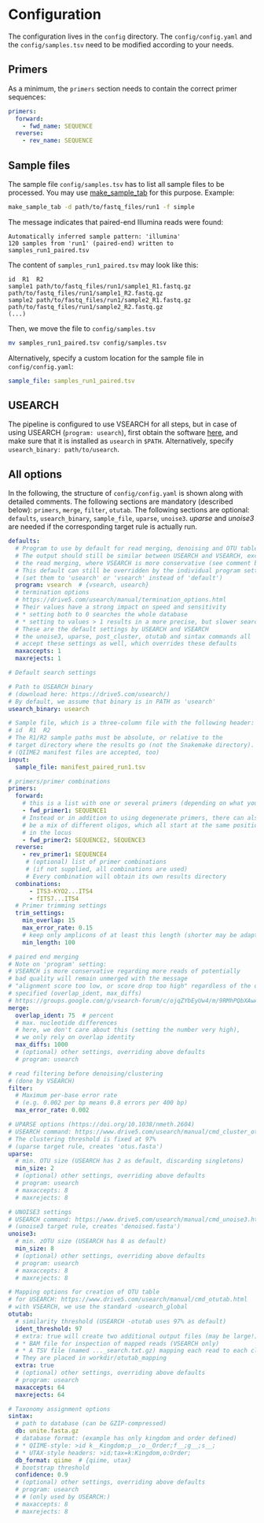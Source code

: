 # Configuration

The configuration lives in the `config` directory. The `config/config.yaml` and the `config/samples.tsv` need to be modified according to your needs.

## Primers

As a minimum, the `primers` section needs to contain the correct primer sequences:

```yaml
primers:
  forward:
    - fwd_name: SEQUENCE
  reverse:
    - rev_name: SEQUENCE
```

## Sample files

The sample file `config/samples.tsv` has to list all sample files to be processed. You may use [make_sample_tab](https://github.com/markschl/ngs-sample-tab) for this purpose. Example:

```sh
make_sample_tab -d path/to/fastq_files/run1 -f simple
```

The message indicates that paired-end Illumina reads were found:

```
Automatically inferred sample pattern: 'illumina'
120 samples from 'run1' (paired-end) written to samples_run1_paired.tsv
```

The content of `samples_run1_paired.tsv` may look like this:

```
id	R1	R2
sample1	path/to/fastq_files/run1/sample1_R1.fastq.gz	path/to/fastq_files/run1/sample1_R2.fastq.gz
sample2	path/to/fastq_files/run1/sample2_R1.fastq.gz	path/to/fastq_files/run1/sample2_R2.fastq.gz
(...)
```

Then, we move the file to `config/samples.tsv`

```sh
mv samples_run1_paired.tsv config/samples.tsv
```

Alternatively, specify a custom location for the sample file in `config/config.yaml`:

```yaml
sample_file: samples_run1_paired.tsv
```

## USEARCH

The pipeline is configured to use VSEARCH for all steps, but in case of using USEARCH (`program: usearch`), first obtain the software [here](https://www.drive5.com/usearch/download.html), and make sure that it is installed as `usearch` in `$PATH`. Alternatively, specify `usearch_binary: path/to/usearch`.

## All options

In the following, the structure of `config/config.yaml` is shown along with detailed comments. The following sections are mandatory (described below): `primers`, `merge`, `filter`, `otutab`. The following sections are optional: `defaults`, `usearch_binary`, `sample_file`, `uparse`, `unoise3`. *uparse* and *unoise3* are needed if the corresponding target rule is actually run.

```yaml
defaults:
  # Program to use by default for read merging, denoising and OTU table construction 
  # The output should still be similar between USEARCH and VSEARCH, except for
  # the read merging, where VSEARCH is more conservative (see comment below)
  # This default can still be overridden by the individual program settings
  # (set them to 'usearch' or 'vsearch' instead of 'default')
  program: vsearch  # {vsearch, usearch}
  # termination options
  # https://drive5.com/usearch/manual/termination_options.html
  # Their values have a strong impact on speed and sensitivity
  # * setting both to 0 searches the whole database
  # * setting to values > 1 results in a more precise, but slower search/clustering
  # These are the default settings by USEARCH and VSEARCH
  # the unoise3, uparse, post_cluster, otutab and sintax commands all
  # accept these settings as well, which overrides these defaults
  maxaccepts: 1
  maxrejects: 1

# Default search settings

# Path to USEARCH binary
# (download here: https://drive5.com/usearch/)
# By default, we assume that binary is in PATH as 'usearch'
usearch_binary: usearch

# Sample file, which is a three-column file with the following header:
# id  R1  R2
# The R1/R2 sample paths must be absolute, or relative to the 
# target directory where the results go (not the Snakemake directory).
# (QIIME2 manifest files are accepted, too)
input:
  sample_file: manifest_paired_run1.tsv

# primers/primer combinations
primers:
  forward:
    # this is a list with one or several primers (depending on what you have in the run)
    - fwd_primer1: SEQUENCE1
    # Instead or in addition to using degenerate primers, there can also
    # be a mix of different oligos, which all start at the same position
    # in the locus
    - fwd_primer2: SEQUENCE2, SEQUENCE3
  reverse:
    - rev_primer1: SEQUENCE4
     # (optional) list of primer combinations
     # (if not supplied, all combinations are used)
     # Every combination will obtain its own results directory
  combinations:
      - ITS3-KYO2...ITS4
      - fITS7...ITS4
  # Primer trimming settings
  trim_settings:
    min_overlap: 15
    max_error_rate: 0.15
    # keep only amplicons of at least this length (shorter may be adapters)
    min_length: 100

# paired end merging
# Note on 'program' setting:
# VSEARCH is more conservative regarding more reads of potentially
# bad quality will remain unmerged with the message
# "alignment score too low, or score drop too high" regardless of the options
# specified (overlap_ident, max_diffs)
# https://groups.google.com/g/vsearch-forum/c/ojqZYbEyUw4/m/9RMhPQbXAwAJ
merge:
  overlap_ident: 75  # percent
  # max. nucleotide differences
  # here, we don't care about this (setting the number very high),
  # we only rely on overlap identity
  max_diffs: 1000
  # (optional) other settings, overriding above defaults
  # program: usearch

# read filtering before denoising/clustering
# (done by VSEARCH)
filter:
  # Maximum per-base error rate
  # (e.g. 0.002 per bp means 0.8 errors per 400 bp)
  max_error_rate: 0.002

# UPARSE options (https://doi.org/10.1038/nmeth.2604)
# USEARCH command: https://www.drive5.com/usearch/manual/cmd_cluster_otus.html
# The clustering threshold is fixed at 97%
# (uparse target rule, creates 'otus.fasta')
uparse:
  # min. OTU size (USEARCH has 2 as default, discarding singletons)
  min_size: 2
  # (optional) other settings, overriding above defaults
  # program: usearch
  # maxaccepts: 8
  # maxrejects: 8

# UNOISE3 settings
# USEARCH command: https://www.drive5.com/usearch/manual/cmd_unoise3.html
# (unoise3 target rule, creates 'denoised.fasta')
unoise3:
  # min. zOTU size (USEARCH has 8 as default)
  min_size: 8
  # (optional) other settings, overriding above defaults
  # program: usearch
  # maxaccepts: 8
  # maxrejects: 8

# Mapping options for creation of OTU table
# for USEARCH: https://www.drive5.com/usearch/manual/cmd_otutab.html
# with VSEARCH, we use the standard -usearch_global
otutab:
  # similarity threshold (USEARCH -otutab uses 97% as default)
  ident_threshold: 97
  # extra: true will create two additional output files (may be large!):
  # * BAM file for inspection of mapped reads (VSEARCH only)
  # * A TSV file (named ..._search.txt.gz) mapping each read to each cluster.
  # They are placed in workdir/otutab_mapping
  extra: true
  # (optional) other settings, overriding above defaults
  # program: usearch
  maxaccepts: 64
  maxrejects: 64

# Taxonomy assignment options
sintax:
  # path to database (can be GZIP-compressed)
  db: unite.fasta.gz
  # database format: (example has only kingdom and order defined)
  # * QIIME-style: >id k__Kingdom;p__;o__Order;f__;g__;s__;
  # * UTAX-style headers: >id;tax=k:Kingdom,o:Order;
  db_format: qiime  # {qiime, utax}
  # bootstrap threshold
  confidence: 0.9
  # (optional) other settings, overriding above defaults
  # program: usearch
  # # (only used by USEARCH:)
  # maxaccepts: 8
  # maxrejects: 8
```
